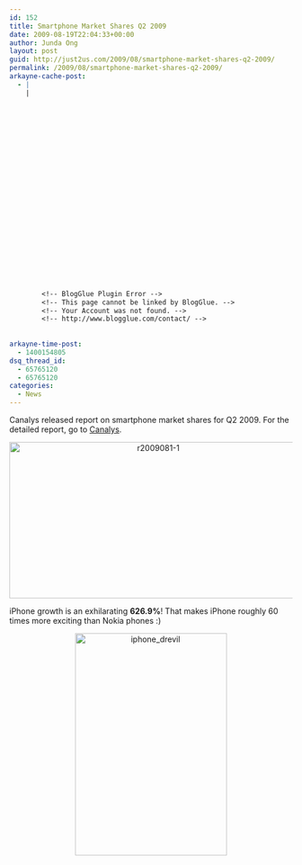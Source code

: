 ```yaml
---
id: 152
title: Smartphone Market Shares Q2 2009
date: 2009-08-19T22:04:33+00:00
author: Junda Ong
layout: post
guid: http://just2us.com/2009/08/smartphone-market-shares-q2-2009/
permalink: /2009/08/smartphone-market-shares-q2-2009/
arkayne-cache-post:
  - |
    |
        
        
        
        
        
        
        
        
        
        
        
        
        
        
        
        
        
        
        
        
        
        
        
        <!-- BlogGlue Plugin Error -->
        <!-- This page cannot be linked by BlogGlue. -->
        <!-- Your Account was not found. -->
        <!-- http://www.blogglue.com/contact/ -->
        
        
arkayne-time-post:
  - 1400154805
dsq_thread_id:
  - 65765120
  - 65765120
categories:
  - News
---
```

Canalys released report on smartphone market shares for Q2 2009. For the detailed report, go to <a href="http://www.canalys.com/pr/2009/r2009081.htm" onclick="__gaTracker('send', 'event', 'outbound-article', 'http://www.canalys.com/pr/2009/r2009081.htm', 'Canalys');">Canalys</a>.

<p align="center">
  <a href="http://blog.just2us.com/wp-content/uploads/2009/08/r2009081-1.gif" onclick="__gaTracker('send', 'event', 'outbound-article', 'http://blog.just2us.com/wp-content/uploads/2009/08/r2009081-1.gif', ' ');" title="http://www.canalys.com/pr/2009/r2009081.htm"><img style="border-top-width: 0px; border-left-width: 0px; border-bottom-width: 0px; border-right-width: 0px" height="278" alt="r2009081-1" src="http://blog.just2us.com/wp-content/uploads/2009/08/r2009081-1-thumb.gif" width="514" border="0" /> </a>
</p>

iPhone growth is an exhilarating **626.9%**! That makes iPhone roughly 60 times more exciting than Nokia phones :)

<p align="center">
  <a href="http://blog.just2us.com/wp-content/uploads/2009/08/iphone-drevil.jpg" onclick="__gaTracker('send', 'event', 'outbound-article', 'http://blog.just2us.com/wp-content/uploads/2009/08/iphone-drevil.jpg', '');"><img style="border-right: 0px; border-top: 0px; border-left: 0px; border-bottom: 0px" height="395" alt="iphone_drevil" src="http://blog.just2us.com/wp-content/uploads/2009/08/iphone-drevil-thumb.jpg" width="270" border="0" /></a>
</p>

<div style="font-size:0px;height:0px;line-height:0px;margin:0;padding:0;clear:both">
</div>